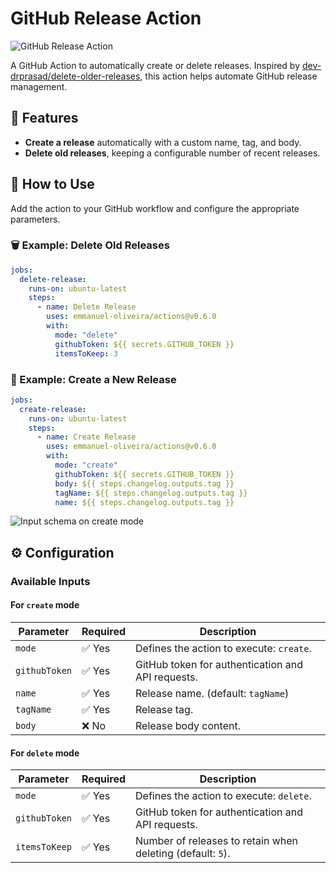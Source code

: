 # GitHub Release Action

![GitHub Release Action](https://img.shields.io/github/v/release/emmanuel-oliveira/actions)

A GitHub Action to automatically create or delete releases. Inspired by [dev-drprasad/delete-older-releases](https://github.com/dev-drprasad/delete-older-releases), this action helps automate GitHub release management.

## 📌 Features

- **Create a release** automatically with a custom name, tag, and body.
- **Delete old releases**, keeping a configurable number of recent releases.

## 🚀 How to Use

Add the action to your GitHub workflow and configure the appropriate parameters.

### 🗑️ Example: Delete Old Releases

```yaml
jobs:
  delete-release:
    runs-on: ubuntu-latest
    steps:
      - name: Delete Release
        uses: emmanuel-oliveira/actions@v0.6.0
        with:
          mode: "delete"
          githubToken: ${{ secrets.GITHUB_TOKEN }}
          itemsToKeep: 3
```

### 📢 Example: Create a New Release

```yaml
jobs:
  create-release:
    runs-on: ubuntu-latest
    steps:
      - name: Create Release
        uses: emmanuel-oliveira/actions@v0.6.0
        with:
          mode: "create"
          githubToken: ${{ secrets.GITHUB_TOKEN }}
          body: ${{ steps.changelog.outputs.tag }}
          tagName: ${{ steps.changelog.outputs.tag }}
          name: ${{ steps.changelog.outputs.tag }}
```


![Input schema on create mode](https://github.com/emmanuel-oliveira/actions/blob/main/docs/ACTIONS.png)



## ⚙️ Configuration

### Available Inputs

#### For `create` mode

| Parameter   | Required | Description |
|-------------|------------|-----------|
| `mode`      | ✅ Yes | Defines the action to execute: `create`. |
| `githubToken` | ✅ Yes | GitHub token for authentication and API requests. |
| `name` | ✅ Yes | Release name. (default: `tagName`)|
| `tagName` | ✅ Yes | Release tag. |
| `body` | ❌ No | Release body content. |

#### For `delete` mode

| Parameter   | Required | Description |
|-------------|------------|-----------|
| `mode`      | ✅ Yes | Defines the action to execute: `delete`. |
| `githubToken` | ✅ Yes | GitHub token for authentication and API requests. |
| `itemsToKeep` | ✅ Yes | Number of releases to retain when deleting (default: `5`). |

